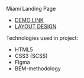 Miami Landing Page

- [DEMO LINK](https://rostyslav-pyliak.github.io/miami_landing/)
- [LAYOUT DESIGN](https://www.figma.com/file/nHz8bflIwJaWP3P99vKTH5/miami_home_new?node-id=16033%3A3)

Technologies used in project:

- HTML5
- CSS3 (SCSS)
- Figma
- BEM-methodology
